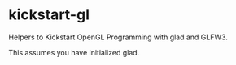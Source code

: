 # kickstart-gl

Helpers to Kickstart OpenGL Programming with glad and GLFW3.

This assumes you have initialized glad.
